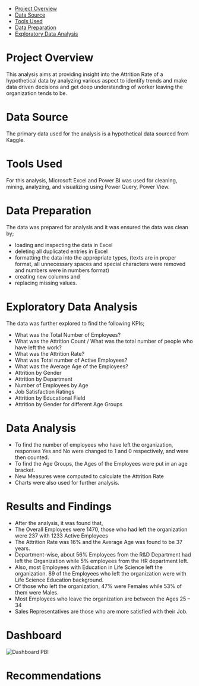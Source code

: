 - [Project Overview](project-overview)
- [Data Source](data-source)
- [Tools Used](tools-used)
- [Data Preparation](data-preparation)
- [Exploratory Data Analysis](exploratory-data-analysis)

# Project Overview
This analysis aims at providing insight into the Attrition Rate of a hypothetical data by analyzing various aspect to identify trends and make data driven decisions and get deep understanding of worker leaving the organization tends to be.

# Data Source
The primary data used for the analysis is a hypothetical data sourced from Kaggle.

# Tools Used 
For this analysis, Microsoft Excel and Power BI was used for cleaning, mining, analyzing, and visualizing using Power Query, Power View.

# Data Preparation
The data was prepared for analysis and it was ensured the data was clean by;
- loading and inspecting the data in Excel
- deleting all duplicated entries in Excel
- formatting the data into the appropriate types, (texts are in proper format, all unnecessary spaces and special characters were removed  and numbers were in numbers format)
- creating new columns and 
- replacing missing values.

# Exploratory Data Analysis
The data was further explored to find the following KPIs;
- What was the Total Number of Employees?
- What was the Attrition Count / What was the total number of people who have left the work?
- What was the Attrition Rate?
- What was Total number of Active Employees?
- What was the Average Age of the Employees?
- Attrition by Gender
- Attrition by Department
- Number of Employees by Age
- Job Satisfaction Ratings
- Attrition by Educational Field 
- Attrition by Gender for different Age Groups

# Data Analysis
- To find the number of employees who have left the organization, responses Yes and No were changed to 1 and 0 respectively, and were then counted.
- To find the Age Groups, the Ages of the Employees were put in an age bracket.
- New Measures were computed to calculate the Attrition Rate
- Charts were also used for further analysis.

# Results and Findings
- After the analysis, it was found that, 
- The Overall Employees were 1470, those who had left the organization were 237 with 1233 Active Employees
- The Attrition Rate was 16% and the Average Age was found to be 37 years.
- Department-wise, about 56% Employees from the R&D Department had left the Organization while 5% employees from the HR department left.
- Also, most Employees with Education in Life Science left the organization. 89 of the Employees who left the organization were with Life Science Education background.
- Of those who left the organization, 47% were Females while 53% of them were Males.
- Most Employees who leave the organization are between the Ages 25 – 34
- Sales Representatives are those who are more satisfied with their Job.

# Dashboard
![Dashboard PBI](https://github.com/asopoku/HR-Analysis/assets/72577156/feff4a76-16ee-4542-90a2-d3645d8ea45b)

# Recommendations

